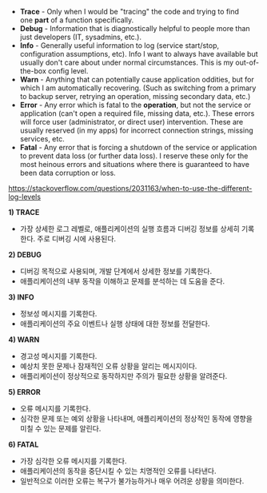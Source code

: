 - **Trace** - Only when I would be "tracing" the code and trying to find one **part** of a function specifically.
- **Debug** - Information that is diagnostically helpful to people more than just developers (IT, sysadmins, etc.).
- **Info** - Generally useful information to log (service start/stop, configuration assumptions, etc). Info I want to always have available but usually don't care about under normal circumstances. This is my out-of-the-box config level.
- **Warn** - Anything that can potentially cause application oddities, but for which I am automatically recovering. (Such as switching from a primary to backup server, retrying an operation, missing secondary data, etc.)
- **Error** - Any error which is fatal to the **operation**, but not the service or application (can't open a required file, missing data, etc.). These errors will force user (administrator, or direct user) intervention. These are usually reserved (in my apps) for incorrect connection strings, missing services, etc.
- **Fatal** - Any error that is forcing a shutdown of the service or application to prevent data loss (or further data loss). I reserve these only for the most heinous errors and situations where there is guaranteed to have been data corruption or loss.

https://stackoverflow.com/questions/2031163/when-to-use-the-different-log-levels

**1) TRACE**

- 가장 상세한 로그 레벨로, 애플리케이션의 실행 흐름과 디버깅 정보를 상세히 기록한다. 주로 디버깅 시에 사용된다.

**2) DEBUG**

- 디버깅 목적으로 사용되며, 개발 단계에서 상세한 정보를 기록한다.
- 애플리케이션의 내부 동작을 이해하고 문제를 분석하는 데 도움을 준다.

**3) INFO**

- 정보성 메시지를 기록한다.
- 애플리케이션의 주요 이벤트나 실행 상태에 대한 정보를 전달한다. 

**4) WARN**

- 경고성 메시지를 기록한다.
- 예상치 못한 문제나 잠재적인 오류 상황을 알리는 메시지이다.
- 애플리케이션이 정상적으로 동작하지만 주의가 필요한 상황을 알려준다.

**5) ERROR**

- 오류 메시지를 기록한다.
- 심각한 문제 또는 예외 상황을 나타내며, 애플리케이션의 정상적인 동작에 영향을 미칠 수 있는 문제를 알린다.

**6) FATAL**

- 가장 심각한 오류 메시지를 기록한다.
- 애플리케이션의 동작을 중단시킬 수 있는 치명적인 오류를 나타낸다.
- 일반적으로 이러한 오류는 복구가 불가능하거나 매우 어려운 상황을 의미한다.
